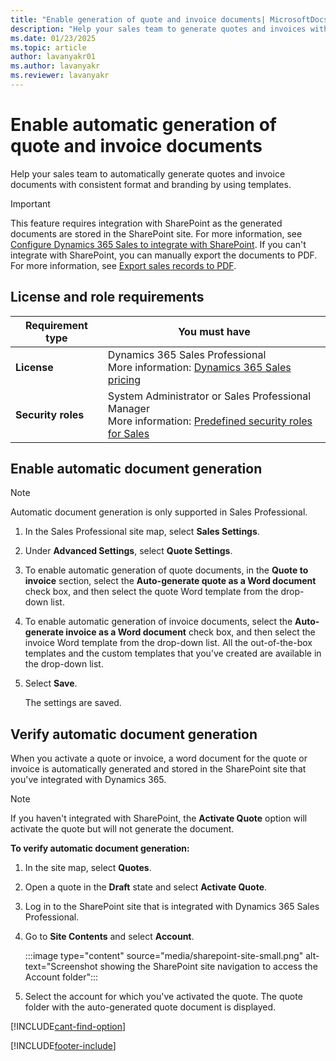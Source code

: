 ```yaml
---
title: "Enable generation of quote and invoice documents| MicrosoftDocs"
description: "Help your sales team to generate quotes and invoices with consistent format and branding by using templates."
ms.date: 01/23/2025
ms.topic: article
author: lavanyakr01
ms.author: lavanyakr
ms.reviewer: lavanyakr
---
```


# Enable automatic generation of quote and invoice documents

Help your sales team to automatically generate quotes and invoice documents with consistent format and branding by using templates.

> [!IMPORTANT]
> This feature requires integration with SharePoint as the generated documents are stored in the SharePoint site. For more information, see [Configure Dynamics 365 Sales to integrate with SharePoint](connect-with-sharepoint.md). If you can't integrate with SharePoint, you can manually export the documents to PDF. For more information, see [Export sales records to PDF](create-quote-pdf.md).

## License and role requirements
| Requirement type | You must have |  
|-----------------------|---------|
| **License** | Dynamics 365 Sales Professional <br>More information: [Dynamics 365 Sales pricing](https://dynamics.microsoft.com/sales/pricing/) |
| **Security roles** | System Administrator or Sales Professional Manager <br>  More information: [Predefined security roles for Sales](security-roles-for-sales.md)|


## Enable automatic document generation

> [!NOTE]
> Automatic document generation is only supported in Sales Professional.

1.  In the Sales Professional site map, select **Sales Settings**.

3.  Under **Advanced Settings**, select **Quote Settings**.

4.  To enable automatic generation of quote documents, in the **Quote to invoice** section, select the **Auto-generate quote as a Word document** check box, and then select the quote Word template from the drop-down list.

5.  To enable automatic generation of invoice documents, select the **Auto-generate invoice as a Word document** check box, and then select the invoice Word template from the drop-down list. All the out-of-the-box templates and the custom templates that you’ve created are available in the drop-down list.

6.  Select **Save**.
    
    The settings are saved. 

## Verify automatic document generation

When you activate a quote or invoice, a word document for the quote or invoice is automatically generated and stored in the SharePoint site that you've integrated with Dynamics 365. 

> [!NOTE]
> If you haven't integrated with SharePoint, the **Activate Quote** option will activate the quote but will not generate the document.

**To verify automatic document generation:**

1. In the site map, select **Quotes**. 
1. Open a quote in the **Draft** state and select **Activate Quote**.
1. Log in to the SharePoint site that is integrated with Dynamics 365 Sales Professional.
1. Go to **Site Contents** and select **Account**.

    :::image type="content" source="media/sharepoint-site-small.png" alt-text="Screenshot showing the SharePoint site navigation to access the Account folder":::
    
1. Select the account for which you've activated the quote.
    The quote folder with the auto-generated quote document is displayed.


[!INCLUDE[cant-find-option](../includes/cant-find-option.md)] 


[!INCLUDE[footer-include](../includes/footer-banner.md)]

